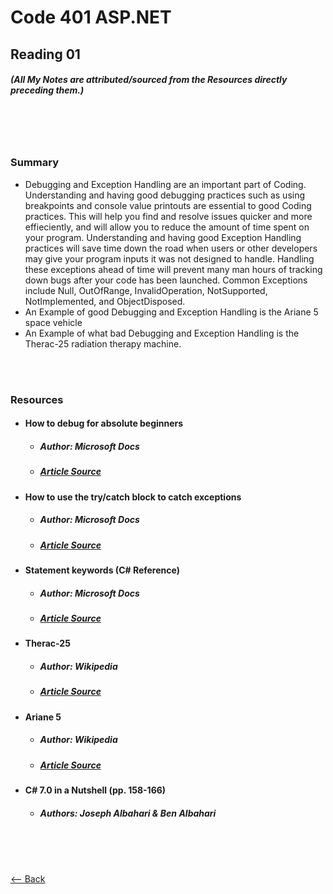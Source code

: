 # Code 401 ASP.NET
## Reading 01
##### (All My Notes are attributed/sourced from the Resources directly preceding them.)

<br>
<br>
<br>

### Summary
* Debugging and Exception Handling are an important part of Coding.  Understanding and having good debugging practices such as using breakpoints and console value printouts are essential to good Coding practices.  This will help you find and resolve issues quicker and more effieciently, and will allow you to reduce the amount of time spent on your program.  Understanding and having good Exception Handling practices will save time down the road when users or other developers may give your program inputs it was not designed to handle.  Handling these exceptions ahead of time will prevent many man hours of tracking down bugs after your code has been launched.  Common Exceptions include Null, OutOfRange, InvalidOperation, NotSupported, NotImplemented, and ObjectDisposed.
* An Example of good Debugging and Exception Handling is the Ariane 5 space vehicle
* An Example of what bad Debugging and Exception Handling is the Therac-25 radiation therapy machine.

<br>
<br>

### Resources
* #### __How to debug for absolute beginners__
  * ##### Author:  Microsoft Docs
  * ##### [Article Source](https://docs.microsoft.com/en-us/visualstudio/debugger/debugging-absolute-beginners?view=vs-2019)
* #### __How to use the try/catch block to catch exceptions__
  * ##### Author:  Microsoft Docs
  * ##### [Article Source](https://docs.microsoft.com/en-us/dotnet/standard/exceptions/how-to-use-the-try-catch-block-to-catch-exceptions)
* #### __Statement keywords (C# Reference)__
  * ##### Author:  Microsoft Docs
  * ##### [Article Source](https://docs.microsoft.com/en-us/dotnet/csharp/language-reference/keywords/statement-keywords)
* #### __Therac-25__
  * ##### Author:  Wikipedia
  * ##### [Article Source](https://en.wikipedia.org/wiki/Therac-25)
* #### __Ariane 5__
  * ##### Author:  Wikipedia
  * ##### [Article Source](https://en.wikipedia.org/wiki/Ariane_5)
* #### __C# 7.0 in a Nutshell (pp. 158-166)__
  * ##### Authors:  Joseph Albahari & Ben Albahari

<br>
<br>
<br>

[<-- Back](../README.md)
